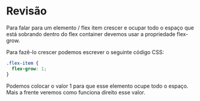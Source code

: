 # Revisão

Para falar para um elemento / flex item crescer e ocupar todo o espaço que está sobrando dentro do flex container devemos usar a propriedade flex-grow.

Para fazê-lo crescer podemos escrever o seguinte código CSS:

```css
.flex-item {
  flex-grow: 1;
}
```

Podemos colocar o valor 1 para que esse elemento ocupe todo o espaço. Mais a frente veremos como funciona direito esse valor.
